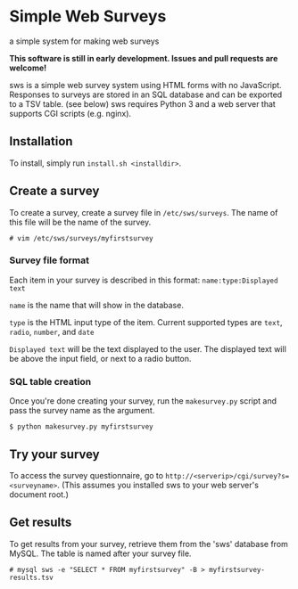# Simple Web Surveys

a simple system for making web surveys

**This software is still in early development. Issues and pull requests are welcome!**

sws is a simple web survey system using HTML forms with no JavaScript. Responses to surveys are stored in an SQL database and can be exported to a TSV table. (see below) sws requires Python 3 and a web server that supports CGI scripts (e.g. nginx).

## Installation

To install, simply run `install.sh <installdir>`.


## Create a survey

To create a survey, create a survey file in `/etc/sws/surveys`. The name of this file will be the name of the survey.

`# vim /etc/sws/surveys/myfirstsurvey`

### Survey file format

Each item in your survey is described in this format: `name:type:Displayed text`

`name` is the name that will show in the database.

`type` is the HTML input type of the item. Current supported types are `text`, `radio`, `number`, and `date`

`Displayed text` will be the text displayed to the user. The displayed text will be above the input field, or next to a radio button.

### SQL table creation

Once you're done creating your survey, run the `makesurvey.py` script and pass the survey name as the argument.

`$ python makesurvey.py myfirstsurvey`

## Try your survey

To access the survey questionnaire, go to `http://<serverip>/cgi/survey?s=<surveyname>`. (This assumes you installed sws to your web server's document root.)

## Get results

To get results from your survey, retrieve them from the 'sws' database from MySQL. The table is named after your survey file.

`# mysql sws -e "SELECT * FROM myfirstsurvey" -B > myfirstsurvey-results.tsv`
